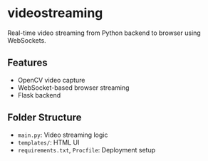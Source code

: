 # videostreaming

Real-time video streaming from Python backend to browser using WebSockets.

## Features

- OpenCV video capture
- WebSocket-based browser streaming
- Flask backend

## Folder Structure

- `main.py`: Video streaming logic
- `templates/`: HTML UI
- `requirements.txt`, `Procfile`: Deployment setup
